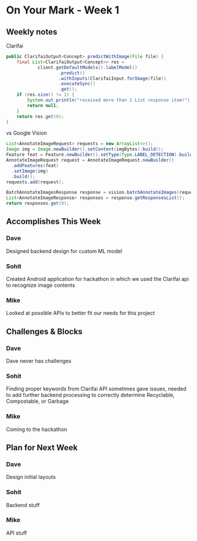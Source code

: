 # On Your Mark - Week 1

## Weekly notes

Clarifai
```Java
public ClarifaiOutput<Concept> predictWithImage(File file) {
    final List<ClarifaiOutput<Concept>> res =
            client.getDefaultModels().labelModel()
                    .predict()
                    .withInputs(ClarifaiInput.forImage(file))
                    .executeSync()
                    .get();
    if (res.size() != 1) {
        System.out.println("received more than 1 List response item!");
        return null;
    }
    return res.get(0);
}
```
vs
Google Vision
```Java
List<AnnotateImageRequest> requests = new ArrayList<>();
Image img = Image.newBuilder().setContent(imgBytes).build();
Feature feat = Feature.newBuilder().setType(Type.LABEL_DETECTION).build();
AnnotateImageRequest request = AnnotateImageRequest.newBuilder()
  .addFeatures(feat)
  .setImage(img)
  .build();
requests.add(request);

BatchAnnotateImagesResponse response = vision.batchAnnotateImages(requests);
List<AnnotateImageResponse> responses = response.getResponsesList();
return responses.get(0);
```

## Accomplishes This Week

### Dave
Designed backend design for custom ML model

### Sohit
Created Android application for hackathon in which we used the Clarifai api to recognize image contents

### Mike
Looked at possible APIs to better fit our needs for this project

## Challenges & Blocks

### Dave
Dave never has challenges

### Sohit
Finding proper keywords from Clarifai API sometimes gave issues, needed to add further backend processing to correctly determine Recyclable, Compostable, or Garbage

### Mike
Coming to the hackathon

## Plan for Next Week

### Dave
Design initial layouts

### Sohit
Backend stuff

### Mike
API stuff
